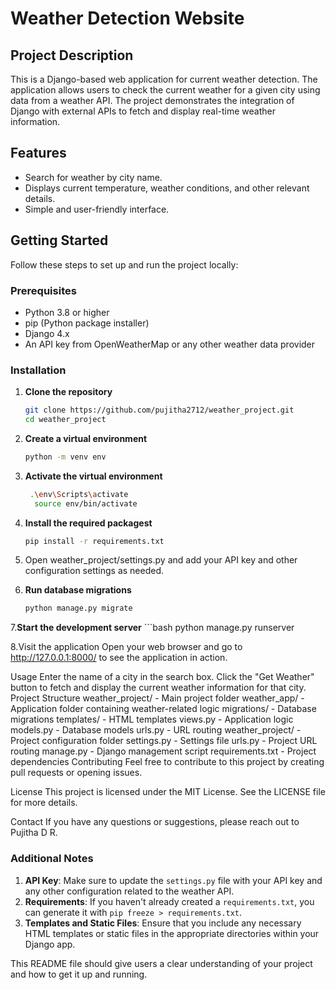 # Weather Detection Website

## Project Description

This is a Django-based web application for current weather detection. The application allows users to check the current weather for a given city using data from a weather API. The project demonstrates the integration of Django with external APIs to fetch and display real-time weather information.

## Features

- Search for weather by city name.
- Displays current temperature, weather conditions, and other relevant details.
- Simple and user-friendly interface.

## Getting Started

Follow these steps to set up and run the project locally:

### Prerequisites

- Python 3.8 or higher
- pip (Python package installer)
- Django 4.x
- An API key from OpenWeatherMap or any other weather data provider

### Installation

1. **Clone the repository**

   ```bash
   git clone https://github.com/pujitha2712/weather_project.git
   cd weather_project
2. **Create a virtual environment**
    ```bash
    python -m venv env
3. **Activate the virtual environment**
   ```bash
    .\env\Scripts\activate
     source env/bin/activate

4. **Install the required packagest**
    ```bash
   pip install -r requirements.txt
5. Open weather_project/settings.py and add your API key and other configuration settings as needed.
6. **Run database migrations**
    ```bash
   python manage.py migrate
7.**Start the development server**
    ```bash
    python manage.py runserver

8.Visit the application
Open your web browser and go to http://127.0.0.1:8000/ to see the application in action.

Usage
Enter the name of a city in the search box.
Click the "Get Weather" button to fetch and display the current weather information for that city.
Project Structure
weather_project/ - Main project folder
weather_app/ - Application folder containing weather-related logic
migrations/ - Database migrations
templates/ - HTML templates
views.py - Application logic
models.py - Database models
urls.py - URL routing
weather_project/ - Project configuration folder
settings.py - Settings file
urls.py - Project URL routing
manage.py - Django management script
requirements.txt - Project dependencies
Contributing
Feel free to contribute to this project by creating pull requests or opening issues.

License
This project is licensed under the MIT License. See the LICENSE file for more details.

Contact
If you have any questions or suggestions, please reach out to Pujitha D R.

### Additional Notes

1. **API Key**: Make sure to update the `settings.py` file with your API key and any other configuration related to the weather API.
2. **Requirements**: If you haven't already created a `requirements.txt`, you can generate it with `pip freeze > requirements.txt`.
3. **Templates and Static Files**: Ensure that you include any necessary HTML templates or static files in the appropriate directories within your Django app.

This README file should give users a clear understanding of your project and how to get it up and running.


   

   
    
